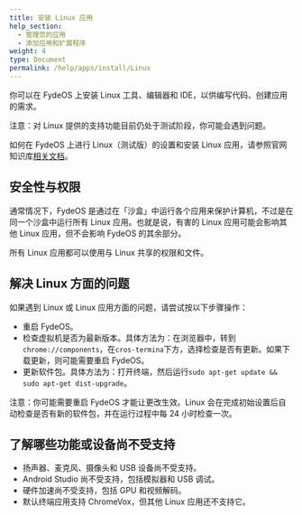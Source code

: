 ```yaml
---
title: 安装 Linux 应用
help_section: 
  - 管理您的应用
  - 添加应用和扩展程序
weight: 4
type: Document
permalink: /help/apps/install/Linux
---
```


你可以在 FydeOS 上安装 Linux 工具、编辑器和 IDE，以供编写代码、创建应用的需求。

注意：对 Linux 提供的支持功能目前仍处于测试阶段，你可能会遇到问题。

如何在 FydeOS 上进行 Linux（测试版）的设置和安装 Linux 应用，请参照官网知识库[相关文档](https://faq.fydeos.com/category/crostini/)。

## 安全性与权限

通常情况下，FydeOS 是通过在「沙盒」中运行各个应用来保护计算机，不过是在同一个沙盒中运行所有 Linux 应用。也就是说，有害的 Linux 应用可能会影响其他 Linux 应用，但不会影响 FydeOS 的其余部分。

所有 Linux 应用都可以使用与 Linux 共享的权限和文件。

## 解决 Linux 方面的问题

如果遇到 Linux 或 Linux 应用方面的问题，请尝试按以下步骤操作：

- 重启 FydeOS。
- 检查虚拟机是否为最新版本。具体方法为：在浏览器中，转到`chrome://components`，在`cros-termina`下方，选择检查是否有更新。如果下载更新，则可能需要重启 FydeOS。
- 更新软件包。具体方法为：打开终端，然后运行`sudo apt-get update && sudo apt-get dist-upgrade`。

注意：你可能需要重启 FydeOS 才能让更改生效。Linux 会在完成初始设置后自动检查是否有新的软件包，并在运行过程中每 24 小时检查一次。

## 了解哪些功能或设备尚不受支持

- 扬声器、麦克风、摄像头和 USB 设备尚不受支持。
- Android Studio 尚不受支持，包括模拟器和 USB 调试。
- 硬件加速尚不受支持，包括 GPU 和视频解码。
- 默认终端应用支持 ChromeVox，但其他 Linux 应用还不支持它。








